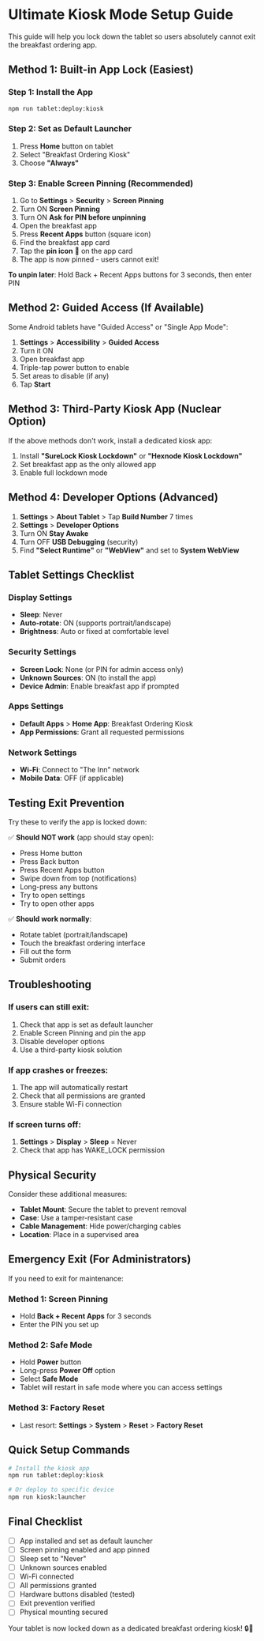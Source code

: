 # Ultimate Kiosk Mode Setup Guide

This guide will help you lock down the tablet so users absolutely cannot exit the breakfast ordering app.

## Method 1: Built-in App Lock (Easiest)

### Step 1: Install the App
```bash
npm run tablet:deploy:kiosk
```

### Step 2: Set as Default Launcher
1. Press **Home** button on tablet
2. Select "Breakfast Ordering Kiosk"
3. Choose **"Always"**

### Step 3: Enable Screen Pinning (Recommended)
1. Go to **Settings** > **Security** > **Screen Pinning**
2. Turn ON **Screen Pinning**
3. Turn ON **Ask for PIN before unpinning**
4. Open the breakfast app
5. Press **Recent Apps** button (square icon)
6. Find the breakfast app card
7. Tap the **pin icon** 📌 on the app card
8. The app is now pinned - users cannot exit!

**To unpin later**: Hold Back + Recent Apps buttons for 3 seconds, then enter PIN

## Method 2: Guided Access (If Available)

Some Android tablets have "Guided Access" or "Single App Mode":

1. **Settings** > **Accessibility** > **Guided Access**
2. Turn it ON
3. Open breakfast app
4. Triple-tap power button to enable
5. Set areas to disable (if any)
6. Tap **Start**

## Method 3: Third-Party Kiosk App (Nuclear Option)

If the above methods don't work, install a dedicated kiosk app:

1. Install **"SureLock Kiosk Lockdown"** or **"Hexnode Kiosk Lockdown"**
2. Set breakfast app as the only allowed app
3. Enable full lockdown mode

## Method 4: Developer Options (Advanced)

1. **Settings** > **About Tablet** > Tap **Build Number** 7 times
2. **Settings** > **Developer Options**
3. Turn ON **Stay Awake**
4. Turn OFF **USB Debugging** (security)
5. Find **"Select Runtime"** or **"WebView"** and set to **System WebView**

## Tablet Settings Checklist

### Display Settings
- **Sleep**: Never
- **Auto-rotate**: ON (supports portrait/landscape)
- **Brightness**: Auto or fixed at comfortable level

### Security Settings
- **Screen Lock**: None (or PIN for admin access only)
- **Unknown Sources**: ON (to install the app)
- **Device Admin**: Enable breakfast app if prompted

### Apps Settings
- **Default Apps** > **Home App**: Breakfast Ordering Kiosk
- **App Permissions**: Grant all requested permissions

### Network Settings
- **Wi-Fi**: Connect to "The Inn" network
- **Mobile Data**: OFF (if applicable)

## Testing Exit Prevention

Try these to verify the app is locked down:

✅ **Should NOT work** (app should stay open):
- Press Home button
- Press Back button  
- Press Recent Apps button
- Swipe down from top (notifications)
- Long-press any buttons
- Try to open settings
- Try to open other apps

✅ **Should work normally**:
- Rotate tablet (portrait/landscape)
- Touch the breakfast ordering interface
- Fill out the form
- Submit orders

## Troubleshooting

### If users can still exit:
1. Check that app is set as default launcher
2. Enable Screen Pinning and pin the app
3. Disable developer options
4. Use a third-party kiosk solution

### If app crashes or freezes:
1. The app will automatically restart
2. Check that all permissions are granted
3. Ensure stable Wi-Fi connection

### If screen turns off:
1. **Settings** > **Display** > **Sleep** = Never
2. Check that app has WAKE_LOCK permission

## Physical Security

Consider these additional measures:

- **Tablet Mount**: Secure the tablet to prevent removal
- **Case**: Use a tamper-resistant case
- **Cable Management**: Hide power/charging cables
- **Location**: Place in a supervised area

## Emergency Exit (For Administrators)

If you need to exit for maintenance:

### Method 1: Screen Pinning
- Hold **Back + Recent Apps** for 3 seconds
- Enter the PIN you set up

### Method 2: Safe Mode
- Hold **Power** button
- Long-press **Power Off** option
- Select **Safe Mode**
- Tablet will restart in safe mode where you can access settings

### Method 3: Factory Reset
- Last resort: **Settings** > **System** > **Reset** > **Factory Reset**

## Quick Setup Commands

```bash
# Install the kiosk app
npm run tablet:deploy:kiosk

# Or deploy to specific device
npm run kiosk:launcher
```

## Final Checklist

- [ ] App installed and set as default launcher
- [ ] Screen pinning enabled and app pinned
- [ ] Sleep set to "Never"
- [ ] Unknown sources enabled
- [ ] Wi-Fi connected
- [ ] All permissions granted
- [ ] Hardware buttons disabled (tested)
- [ ] Exit prevention verified
- [ ] Physical mounting secured

Your tablet is now locked down as a dedicated breakfast ordering kiosk! 🔒🥞
